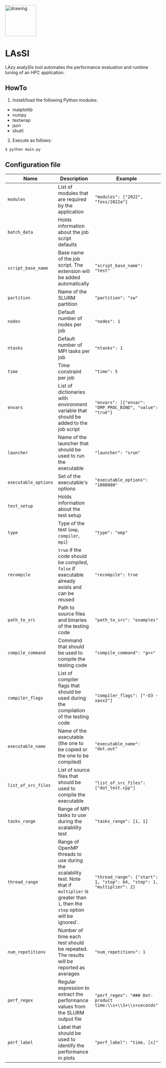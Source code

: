 
<img src="https://user-images.githubusercontent.com/20205127/205919226-19a957b4-05f7-433d-9861-6aa442a2f76d.png" alt="drawing" style="width:100px;"/>

# LAsSI
LAzy analySIs tool automates the performance evaluation and runtime tuning of an HPC application.

## HowTo
1. Install/load the following Python modules:
- matplotlib
- numpy
- textwrap
- json
- shutil

2. Execute as follows:
```bash
$ python main.py
```

## Configuration file

| Name                 | Description                                                                                   | Example                                                  |
|----------------------|-----------------------------------------------------------------------------------------------|----------------------------------------------------------|
| `modules`            | List of modules that are required by the application                                         | `"modules": ["2022", "foss/2022a"]`                      |
| `batch_data`         | Holds information about the job script defaults                                              |                                                          |
| `script_base_name`   | Base name of the job script. The extension will be added automatically                       | `"script_base_name": "test"`                             |
| `partition`          | Name of the SLURM partition                                                                   | `"partition": "sw"`                                      |
| `nodes`              | Default number of nodes per job                                                               | `"nodes": 1`                                             |
| `ntasks`             | Default number of MPI tasks per job                                                           | `"ntasks": 1`                                            |
| `time`               | Time constraint per job                                                                       | `"time": 5`                                              |
| `envars`             | List of dictionaries with environment variable that should be added to the job script         | `"envars": [{"envar": "OMP_PROC_BIND", "value": "true"}` |
| `launcher`           | Name of the launcher that should be used to run the executable                                | `"launcher": "srun"`                                     |
| `executable_options` | Set of the executable's options                                                               | `"executable_options": "1000000"`                        |
| `test_setup`         | Holds information about the test setup                                                        |                                                          |
| `type` | Type of the test (`omp`, `compiler`, `mpi`)                                                   | `"type": "omp"`|
| `recompile` | `true` if the code should be compiled, `false` if executable already exists and can be reused | `"recompile": true` |
| `path_to_src` | Path to source files and binaries of the testing code                                       | `"path_to_src": "examples"` |
| `compile_command` | Command that should be used to compile the testing code | `"compile_command": "g++"`|
| `compiler_flags` | List of compiler flags that should be used during the compilation of the testing code | `"compiler_flags": ["-O3 -xavx2"]` |
| `executable_name` | Name of the executable (the one to be copied or the one to be compiled) | `"executable_name": "dot.out"` |
| `list_of_src_files` | List of source files that should be used to compile the executable | `"list_of_src_files": ["dot_test.cpp"]` |
| `tasks_range` | Range of MPI tasks to use during the scalability test | `"tasks_range": [1, 1]` |
| `thread_range` | Range of OpenMP threads to use during the scalability test. Note that if `multiplier` is greater than `1`, then the `step` option will be ignored`. | `"thread_range": {"start": 1, "stop": 64, "step": 1, "multiplier": 2}` |
| `num_repetitions` | Number of time each test should be repeated. The results will be reported as averages | `"num_repetitions": 1` |
| `perf_regex` | Regular expression to extract the performance values from the SLURM output file | `"perf_regex": "### Dot-product time:\\s+\\S+\\s+seconds"`
| `perf_label` | Label that should be used to identify the performance in plots | `"perf_label": "time, [s]"` |
